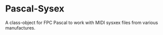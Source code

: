 # Pascal-Sysex

A class-object for FPC Pascal to work with MIDI sysxex files from various manufactures.
